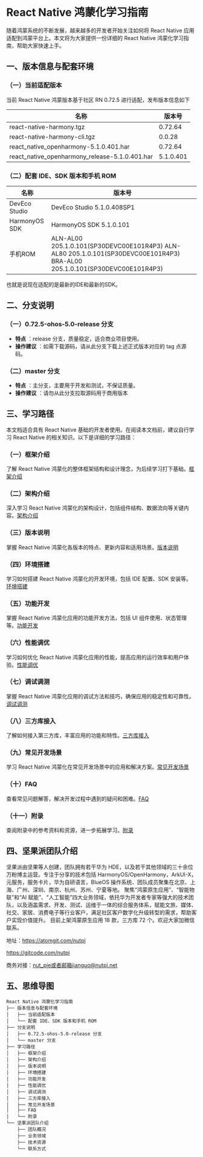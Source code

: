 # React Native 鸿蒙化学习指南

随着鸿蒙系统的不断发展，越来越多的开发者开始关注如何将 React Native 应用适配到鸿蒙平台上。本文将为大家提供一份详细的 React Native 鸿蒙化学习指南，帮助大家快速上手。

## 一、版本信息与配套环境

### （一）当前适配版本

当前 React Native 鸿蒙版本基于社区 RN 0.72.5 进行适配，发布版本信息如下

| 名称                                           | 版本号    |
| ---------------------------------------------- | --------- |
| react-native-harmony.tgz                       | 0.72.64   |
| react-native-harmony-cli.tgz                   | 0.0.28    |
| react_native_openharmony-5.1.0.401.har         | 0.72.64   |
| react_native_openharmony_release-5.1.0.401.har | 5.1.0.401 |

### （二）配套 IDE、SDK 版本和手机 ROM



| 名称          | 版本号                                                       |
| ------------- | ------------------------------------------------------------ |
| DevEco Studio | DevEco Studio 5.1.0.408SP1                                   |
| HarmonyOS SDK | HarmonyOS SDK 5.1.0.101                                      |
| 手机ROM       | ALN-AL00 205.1.0.101(SP30DEVC00E101R4P3) ALN-AL80 205.1.0.101(SP30DEVC00E101R4P3) BRA-AL00 205.1.0.101(SP30DEVC00E101R4P3) |

也就是说现在适配的是最新的IDE和最新的SDK。

## 二、分支说明

### （一）0.72.5-ohos-5.0-release 分支

- **特点** ：release 分支，质量稳定，适合商业项目使用。
- **操作建议** ：如需下载源码，请从此分支下载上述正式版本对应的 tag 点源码。

### （二）master 分支

- **特点** ：主分支，主要用于开发和测试，不保证质量。
- **操作建议** ：请勿从此分支拉取源码用于商用版本

## 三、学习路径

本文档适合具有 React Native 基础的开发者使用。在阅读本文档前，建议自行学习 React Native 的相关知识。以下是详细的学习路径：

### （一）框架介绍

了解 React Native 鸿蒙化的整体框架结构和设计理念，为后续学习打下基础。[框架介绍](https://gitcode.com/openharmony-sig/ohos_react_native/blob/master/docs/zh-cn/框架介绍.md)

### （二）架构介绍

深入学习 React Native 鸿蒙化的架构设计，包括组件结构、数据流向等关键内容。[架构介绍](https://gitcode.com/openharmony-sig/ohos_react_native/blob/master/docs/zh-cn/析析介绍.md)

### （三）版本说明

掌握 React Native 鸿蒙化各版本的特点、更新内容和适用场景。[版本说明](https://gitcode.com/openharmony-sig/ohos_react_native/blob/master/docs/zh-cn/版本说明.md)

### （四）环境搭建

学习如何搭建 React Native 鸿蒙化的开发环境，包括 IDE 配置、SDK 安装等。[环境搭建](https://gitcode.com/openharmony-sig/ohos_react_native/blob/master/docs/zh-cn/环境搭建.md)

### （五）功能开发

掌握 React Native 鸿蒙化应用的功能开发方法，包括 UI 组件使用、状态管理等。[功能开发](https://gitcode.com/openharmony-sig/ohos_react_native/blob/master/docs/zh-cn/功能开发.md)

### （六）性能调优

学习如何优化 React Native 鸿蒙化应用的性能，提高应用的运行效率和用户体验。[性能调优](https://gitcode.com/openharmony-sig/ohos_react_native/blob/master/docs/zh-cn/性能调优.md)

### （七）调试调测

掌握 React Native 鸿蒙化应用的调试方法和技巧，确保应用的稳定性和可靠性。[调试调测](https://gitcode.com/openharmony-sig/ohos_react_native/blob/master/docs/zh-cn/调试调测.md)

### （八）三方库接入

了解如何接入第三方库，丰富应用的功能和特性。[三方库接入](https://gitee.com/react-native-oh-library/usage-docs#rnoh-%E4%B8%89%E6%96%B9%E5%BA%93%E6%80%BB%E8%A7%88)

### （九）常见开发场景

学习 React Native 鸿蒙化在常见开发场景中的应用和解决方案。[常见开发场景](https://gitcode.com/openharmony-sig/ohos_react_native/blob/master/docs/zh-cn/常见开发场景.md)

### （十）FAQ

查看常见问题解答，解决开发过程中遇到的疑问和困难。[FAQ](https://gitcode.com/openharmony-sig/ohos_react_native/blob/master/docs/zh-cn/FAQ.md)

### （十一）附录

查阅附录中的参考资料和资源，进一步拓展学习。[附录](https://gitcode.com/openharmony-sig/ohos_react_native/blob/master/docs/zh-cn/附录.md)

## 四、坚果派团队介绍

坚果派由坚果等人创建，团队拥有若干华为 HDE，以及若干其他领域的三十余位万粉博主运营。专注于分享的技术包括 HarmonyOS/OpenHarmony，ArkUI-X，元服务，服务卡片，华为自研语言，BlueOS 操作系统、团队成员聚集在北京、上海、广州、深圳、南京、杭州、苏州、宁夏等地。 聚焦“鸿蒙原生应用”、“智能物联”和“AI 赋能”、“人工智能”四大业务领域，依托华为开发者专家等强大的技术团队，以及涵盖需求、开发、测试、运维于一体的综合服务体系，赋能文旅、媒体、社交、家居、消费电子等行业客户，满足社区客户数字化升级转型的需求，帮助客户实现价值提升。 目前上架鸿蒙原生应用 18 款，三方库 72 个。欢迎大家加微信联系。

地址：https://atomgit.com/nutpi

https://gitcode.com/nutpi

商务对接：nut_pie或者邮箱jianguo@nutpi.net



## 五、思维导图

```
React Native 鸿蒙化学习指南
├── 版本信息与配套环境
│   ├── 当前适配版本
│   └── 配套 IDE、SDK 版本和手机 ROM
├── 分支说明
│   ├── 0.72.5-ohos-5.0-release 分支
│   └── master 分支
├── 学习路径
│   ├── 框架介绍
│   ├── 架构介绍
│   ├── 版本说明
│   ├── 环境搭建
│   ├── 功能开发
│   ├── 性能调优
│   ├── 调试调测
│   ├── 三方库接入
│   ├── 常见开发场景
│   ├── FAQ
│   └── 附录
└── 坚果派团队介绍
    ├── 团队概况
    ├── 业务领域
    ├── 技术资源
    └── 联系方式
```

